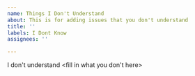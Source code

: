 ```yaml
---
name: Things I Don't Understand
about: This is for adding issues that you don't understand
title: ''
labels: I Dont Know
assignees: ''

---
```


I don't understand <fill in what you don't here>
